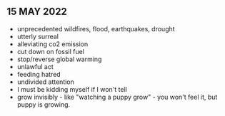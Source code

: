 ## 15 MAY 2022

- unprecedented wildfires, flood, earthquakes, drought
- utterly surreal
- alleviating co2 emission
- cut down on fossil fuel
- stop/reverse global warming
- unlawful act
- feeding hatred
- undivided attention
- I must be kidding myself if I won't tell
- grow invisibly - like "watching a puppy grow" - you won't feel it, but puppy is growing.
